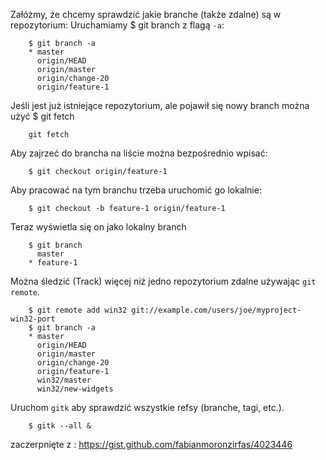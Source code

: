 Załóżmy, że chcemy sprawdzić jakie branche (także zdalne) są w repozytorium:
Uruchamiamy $ git branch z flagą `-a`:

```
    $ git branch -a
    * master
      origin/HEAD
      origin/master
      origin/change-20
      origin/feature-1
```
Jeśli jest już istniejące repozytorium, ale pojawił się nowy branch można użyć $ git fetch

```
    git fetch
```
Aby zajrzeć do brancha na liście można bezpośrednio wpisać:
```
    $ git checkout origin/feature-1
```
Aby pracować na tym branchu trzeba uruchomić go lokalnie:
```
    $ git checkout -b feature-1 origin/feature-1
```
Teraz wyświetla się on jako lokalny branch
```
    $ git branch
      master
    * feature-1
```
Można śledzić (Track) więcej niż jedno repozytorium zdalne używając `git remote`.
```
    $ git remote add win32 git://example.com/users/joe/myproject-win32-port
    $ git branch -a
    * master
      origin/HEAD
      origin/master
      origin/change-20
      origin/feature-1
      win32/master
      win32/new-widgets
```
Uruchom `gitk` aby sprawdzić wszystkie refsy (branche, tagi, etc.).
```
    $ gitk --all &
```

zaczerpnięte z : https://gist.github.com/fabianmoronzirfas/4023446
